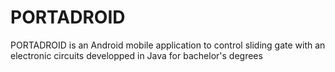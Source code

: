# PORTADROID
PORTADROID is an Android mobile application to control sliding gate with an electronic circuits developped in Java for bachelor's degrees

